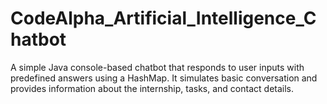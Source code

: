 # CodeAlpha_Artificial_Intelligence_Chatbot
A simple Java console-based chatbot that responds to user inputs with predefined answers using a HashMap. It simulates basic conversation and provides information about the internship, tasks, and contact details.
